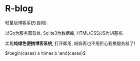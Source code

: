 # R-blog

轻量级博客系统(自用).

以Go为服务器载体, Sqlite3为数据库, HTML/CSS/JS为UI基核.

实现**纯绿色便携博客系统**, 打开即用, 妈妈再也不用担心我换服务器了!

$\begin{cases}
	a \times b
\end{cases}$